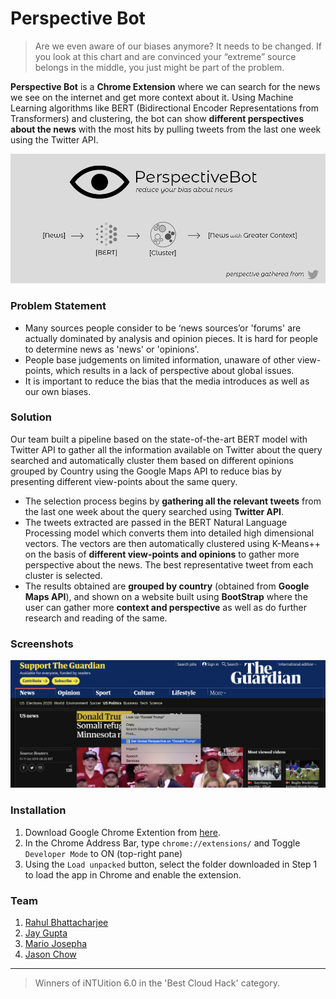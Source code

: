 # Perspective Bot
> Are we even aware of our biases anymore? It needs to be changed.
> If you look at this chart and are convinced your “extreme” source belongs in the middle, you just might be part of the problem.

**Perspective Bot** is a **Chrome Extension** where we can search for the news we see on the internet and get more context about it. Using Machine Learning algorithms like BERT (Bidirectional Encoder Representations from Transformers) and clustering, the bot can show **different perspectives about the news** with the most hits by pulling tweets from the last one week using the Twitter API. 

![Perspective Bot](perspectivebot.png)

### Problem Statement
* Many sources people consider to be ‘news sources’or 'forums' are actually dominated by analysis and opinion pieces. It is hard for people to determine news as 'news' or 'opinions'.  
* People base judgements on limited information, unaware of other view-points, which results in a lack of perspective about global issues. 
* It is important to reduce the bias that the media introduces as well as our own biases. 

### Solution
Our team built a pipeline based on the state-of-the-art BERT model with Twitter API to gather all the information available on Twitter about the query searched and automatically cluster them based on different opinions grouped by Country using the Google Maps API to reduce bias by presenting different view-points about the same query.  
* The selection process begins by **gathering all the relevant tweets** from the last one week about the query searched using **Twitter API**.
* The tweets extracted are passed in the BERT Natural Language Processing model which converts them into detailed high dimensional vectors. The vectors are then automatically clustered using K-Means++ on the basis of **different view-points and opinions** to gather more perspective about the news. The best representative tweet from each cluster is selected.
* The results obtained are **grouped by country** (obtained from **Google Maps API**), and shown on a website built using **BootStrap** where the user can gather more **context and perspective** as well as do further research and reading of the same. 

### Screenshots
![Webpage](s2.png)

### Installation
1. Download Google Chrome Extention from [here](https://github.com/slimechips/intuition/tree/master/chrome_ext).
2. In the Chrome Address Bar, type `chrome://extensions/` and Toggle `Developer Mode` to ON (top-right pane)
3. Using the `Load unpacked` button, select the folder downloaded in Step 1 to load the app in Chrome and enable the extension.

### Team
1. [Rahul Bhattacharjee](https://github.com/rahulbhatta)
2. [Jay Gupta](https://github.com/guptajay)
3. [Mario Josepha](https://github.com/mjosephan2)
4. [Jason Chow](https://github.com/slimechips)

---

> Winners of iNTUition 6.0 in the 'Best Cloud Hack' category.
